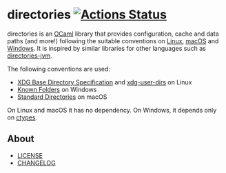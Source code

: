 # directories [![Actions Status](https://github.com/ocamlpro/directories/workflows/build/badge.svg)](https://github.com/ocamlpro/directories/actions)

directories is an [OCaml] library that provides configuration, cache and data paths (and more!) following the suitable conventions on [Linux], [macOS] and [Windows]. It is inspired by similar libraries for other languages such as [directories-jvm].

The following conventions are used:

- [XDG Base Directory Specification] and [xdg-user-dirs] on Linux
- [Known Folders] on Windows
- [Standard Directories] on macOS

On Linux and macOS it has no dependency. On Windows, it depends only on [ctypes].

## About

- [LICENSE]
- [CHANGELOG]

[CHANGELOG]: ./CHANGELOG.md
[LICENSE]: ./LICENSE.md

[ctypes]: https://github.com/ocamllabs/ocaml-ctypes
[directories-jvm]: https://github.com/dirs-dev/directories-jvm
[Known Folders]: https://docs.microsoft.com/fr-fr/windows/win32/shell/known-folders
[Linux]: https://en.wikipedia.org/wiki/Linux
[macOS]: https://en.wikipedia.org/wiki/MacOS
[OCaml]: https://en.wikipedia.org/wiki/OCaml
[Standard Directories]: https://developer.apple.com/library/archive/documentation/FileManagement/Conceptual/FileSystemProgrammingGuide/FileSystemOverview/FileSystemOverview.html#//apple_ref/doc/uid/TP40010672-CH2-SW6
[xdg-user-dirs]: https://www.freedesktop.org/wiki/Software/xdg-user-dirs/
[XDG Base Directory Specification]: https://specifications.freedesktop.org/basedir-spec/basedir-spec-latest.html
[Windows]: https://en.wikipedia.org/wiki/Microsoft_Windows
